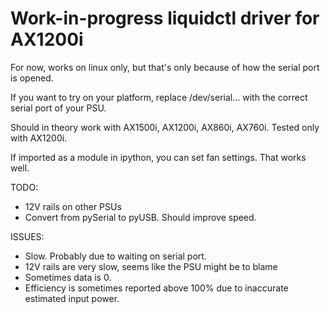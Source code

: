 # Work-in-progress liquidctl driver for AX1200i

For now, works on linux only, but that's only because of how the serial port is opened.

If you want to try on your platform, replace /dev/serial... with the correct serial port of your PSU.

Should in theory work with AX1500i, AX1200i, AX860i, AX760i. Tested only with AX1200i.

If imported as a module in ipython, you can set fan settings. That works well.

TODO: 
 * 12V rails on other PSUs
 * Convert from pySerial to pyUSB. Should improve speed.

ISSUES:
 * Slow. Probably due to waiting on serial port.
 * 12V rails are very slow, seems like the PSU might be to blame
 * Sometimes data is 0.
 * Efficiency is sometimes reported above 100% due to inaccurate estimated input power.
